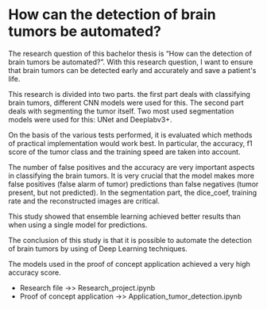 # How can the detection of brain tumors be automated?

The research question of this bachelor thesis is “How can the detection of brain tumors be automated?”. With this research question, I want to ensure that brain tumors can be detected early and accurately and save a patient's life.

This research is divided into two parts. the first part deals with classifying brain tumors, different CNN models were used for this. The second part deals with segmenting the tumor itself. Two most used segmentation models were used for this: UNet and Deeplabv3+. 

On the basis of the various tests performed, it is evaluated which methods of practical implementation would work best. In particular, the accuracy, f1 score of the tumor class and the training speed are taken into account.

The number of false positives and the accuracy are very important aspects in classifying the brain tumors. It is very crucial that the model makes more false positives (false alarm of tumor) predictions than false negatives (tumor present, but not predicted). In the segmentation part, the dice_coef, training rate and the reconstructed images are critical.

This study showed that ensemble learning achieved better results than when using a single model for predictions. 

The conclusion of this study is that it is possible to automate the detection of brain tumors by using of Deep Learning techniques.

The models used in the proof of concept application achieved a very high accuracy score.

- Research file ->>  Research_project.ipynb
- Proof of concept application ->> Application_tumor_detection.ipynb
